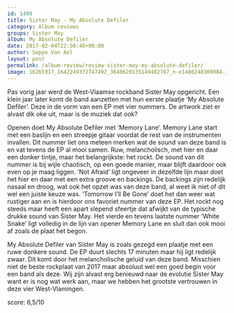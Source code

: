 ```yaml
---
id: 1409
title: Sister May - My Absolute Defiler
category: Album reviews
groups: Sister May
album: My Absolute Defiler
date: 2017-02-04T22:50:48+00:00
author: Seppe Van Ael
layout: post
permalink: /album-review/review-sister-may-my-absolute-defiler/
image: 16265917_1642249372747492_3649620135149402787_n-e1486248369984.jpg
---
```

Pas vorig jaar werd de West-Vlaamse rockband Sister May opgericht. Een klein jaar later komt de band aanzetten met hun eerste plaatje ‘My Absolute Defiler’. Deze in de vorm van een EP met vier nummers. De artwork ziet er alvast dik oke uit, maar is de muziek dat ook?

Openen doet My Absolute Defiler met ‘Memory Lane’. Memory Lane start met een baslijn en een streepje gitaar voordat de rest van de instrumenten invallen. Dit nummer liet ons meteen merken wat de sound van deze band is en vat tevens de EP al mooi samen. Ruw, melancholisch, met hier en daar een donker tintje, maar het belangrijkste: het rockt. De sound van dit nummer is bij wijle chaotisch, op een goede manier, maar blijft daardoor ook even op je maag liggen. ‘Not Afraid’ ligt ongeveer in dezelfde lijn maar doet het hier en daar met een extra groove en backings. De backings zijn redelijk nasaal en droog, wat ook het opzet was van deze band, al weet ik niet of dit wel een juiste keuze was. ‘Tomorrow I’ll Be Gone’ doet het dan weer wat rustiger aan en is hierdoor ons favoriet nummer van deze EP. Het rockt nog steeds maar heeft een apart slepend sfeertje dat afwijkt van de typische drukke sound van Sister May. Het vierde en tevens laatste nummer ‘White Snake’ ligt volledig in de lijn van opener Memory Lane en sluit dan ook mooi af zoals de plaat het begon.

My Absolute Defiler van Sister May is zoals gezegd een plaatje met een ruwe donkere sound. De EP duurt slechts 17 minuten maar hij ligt redelijk zwaar. Dit komt door het melancholische geluid van deze band. Misschien niet de beste rockplaat van 2017 maar absoluut wel een goed begin voor een band als deze. Wij zijn alvast erg benieuwd naar de evolutie Sister May want er is nog wat werk aan, maar we hebben het grootste vertrouwen in deze vier West-Vlamingen.

score: 6,5/10

&nbsp;